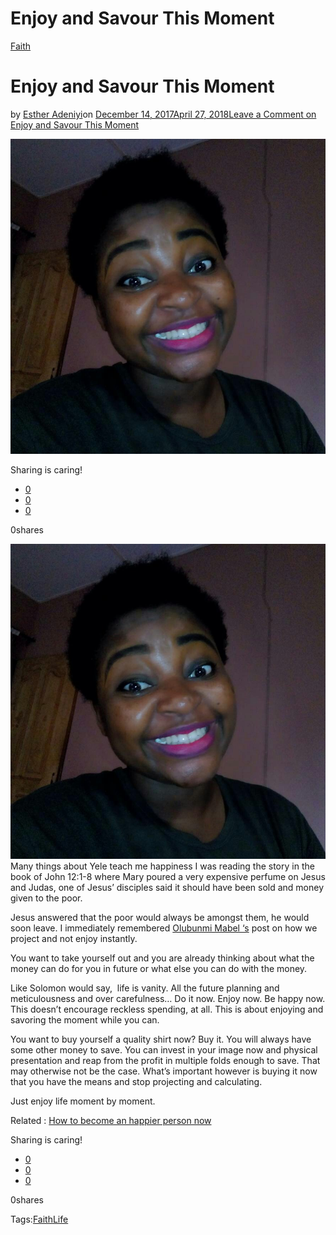 # Enjoy and Savour This Moment

[Faith](https://estheradeniyi.com/category/faith/)
# Enjoy and Savour This Moment

by [Esther Adeniyi](https://estheradeniyi.com/author/esther-adeniyi/)on [December 14, 2017April 27, 2018](https://estheradeniyi.com/enjoy-and-savour-this-momen/)[Leave a Comment on Enjoy and Savour This Moment](https://estheradeniyi.com/enjoy-and-savour-this-momen/#respond)

![](images/aviary-image-1518354544430.jpeg)

Sharing is caring!

- [0](https://www.facebook.com/sharer/sharer.php?u=https%3A%2F%2Festheradeniyi.com%2Fenjoy-and-savour-this-momen%2F&amp;t=Enjoy%20and%20Savour%20This%20Moment)
- [0](https://twitter.com/intent/tweet?text=Enjoy%20and%20Savour%20This%20Moment&amp;url=https%3A%2F%2Festheradeniyi.com%2Fenjoy-and-savour-this-momen%2F)
- [0](#)

0shares

[![](images/aviary-image-1518354544430.jpeg)](images/aviary-image-1518354544430.jpeg)Many things about Yele teach me happiness
I was reading the story in the book of John 12:1-8 where Mary poured a very expensive perfume on Jesus and Judas, one of Jesus&#x2019; disciples said it should have been sold and money given to the poor.

Jesus answered that the poor would always be amongst them, he would soon leave. I immediately remembered [Olubunmi Mabel &#x2018;s](http://www.olumabel.com/) post on how we project and not enjoy instantly.

You want to take yourself out and you are already thinking about what the money can do for you in future or what else you can do with the money.

Like Solomon would say,&#xA0; life is vanity. All the future planning and meticulousness and over carefulness&#x2026; Do it now. Enjoy now. Be happy now. This doesn&#x2019;t encourage reckless spending, at all. This is about enjoying and savoring the moment while you can.

You want to buy yourself a quality shirt now? Buy it. You will always have some other money to save. You can invest in your image now and physical presentation and reap from the profit in multiple folds enough to save. That may otherwise not be the case. What&#x2019;s important however is buying it now that you have the means and stop projecting and calculating.

Just enjoy life moment by moment.

Related : [How to become an happier person now](https://www.estheradeniyi.com/10-tips-to-become-happier-person-now)

Sharing is caring!

- [0](https://www.facebook.com/sharer/sharer.php?u=https%3A%2F%2Festheradeniyi.com%2Fenjoy-and-savour-this-momen%2F&amp;t=Enjoy%20and%20Savour%20This%20Moment)
- [0](https://twitter.com/intent/tweet?text=Enjoy%20and%20Savour%20This%20Moment&amp;url=https%3A%2F%2Festheradeniyi.com%2Fenjoy-and-savour-this-momen%2F)
- [0](#)

0shares

Tags:[Faith](https://estheradeniyi.com/tag/faith/)[Life](https://estheradeniyi.com/tag/life/)